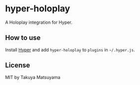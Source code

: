# hyper-holoplay

A Holoplay integration for Hyper.

## How to use

Install [Hyper](https://hyper.is) and add `hyper-holoplay`
to `plugins` in `~/.hyper.js`.

## License

MIT by Takuya Matsuyama

